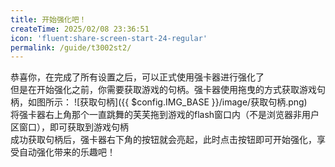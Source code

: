 ```yaml
---
title: 开始强化吧！
createTime: 2025/02/08 23:36:51
icon: 'fluent:share-screen-start-24-regular'
permalink: /guide/t3002st2/
---
```

恭喜你，在完成了所有设置之后，可以正式使用强卡器进行强化了  
但是在开始强化之前，你需要获取游戏的句柄。强卡器使用拖曳的方式获取游戏句柄，如图所示：
![获取句柄]({{ $config.IMG_BASE }}/image/获取句柄.png)  
将强卡器右上角那个一直跳舞的芙芙拖到游戏的flash窗口内（不是浏览器非用户区窗口），即可获取到游戏句柄  
成功获取句柄后，强卡器右下角的按钮就会亮起，此时点击按钮即可开始强化，享受自动强化带来的乐趣吧！